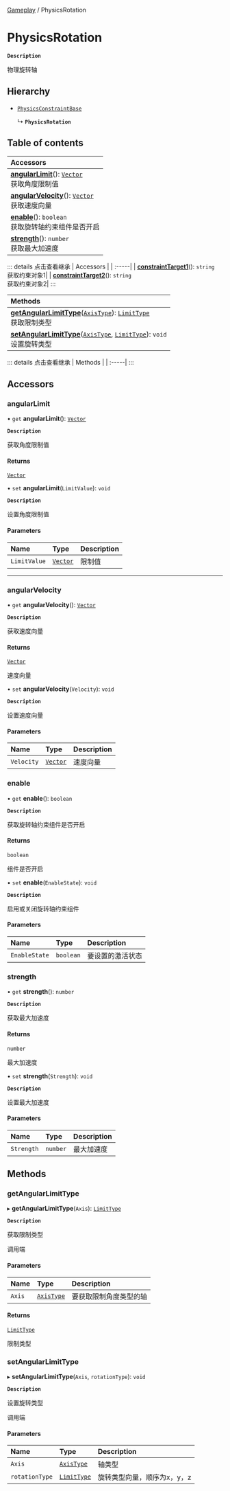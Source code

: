 [Gameplay](../modules/Gameplay.Gameplay.md) / PhysicsRotation

# PhysicsRotation <Badge type="tip" text="Class" /> <Score text="PhysicsRotation" />

**`Description`**

物理旋转轴

## Hierarchy

- [`PhysicsConstraintBase`](Gameplay.PhysicsConstraintBase.md)

  ↳ **`PhysicsRotation`**

## Table of contents

| Accessors |
| :-----|
| **[angularLimit](Gameplay.PhysicsRotation.md#angularlimit)**(): [`Vector`](Type.Vector.md) <br> 获取角度限制值|
| **[angularVelocity](Gameplay.PhysicsRotation.md#angularvelocity)**(): [`Vector`](Type.Vector.md) <br> 获取速度向量|
| **[enable](Gameplay.PhysicsRotation.md#enable)**(): `boolean` <br> 获取旋转轴约束组件是否开启|
| **[strength](Gameplay.PhysicsRotation.md#strength)**(): `number` <br> 获取最大加速度|


::: details 点击查看继承
| Accessors |
| :-----|
| **[constraintTarget1](Gameplay.PhysicsConstraintBase.md#constrainttarget1)**(): `string` <br> 获取约束对象1|
| **[constraintTarget2](Gameplay.PhysicsConstraintBase.md#constrainttarget2)**(): `string` <br> 获取约束对象2|
:::


| Methods |
| :-----|
| **[getAngularLimitType](Gameplay.PhysicsRotation.md#getangularlimittype)**([`AxisType`](../enums/Gameplay.AxisType.md)): [`LimitType`](../enums/Gameplay.LimitType.md) <br> 获取限制类型|
| **[setAngularLimitType](Gameplay.PhysicsRotation.md#setangularlimittype)**([`AxisType`](../enums/Gameplay.AxisType.md), [`LimitType`](../enums/Gameplay.LimitType.md)): `void` <br> 设置旋转类型|


::: details 点击查看继承
| Methods |
| :-----|
:::


## Accessors

### angularLimit <Score text="angularLimit" /> 

• `get` **angularLimit**(): [`Vector`](Type.Vector.md)

**`Description`**

获取角度限制值

#### Returns

[`Vector`](Type.Vector.md)

• `set` **angularLimit**(`LimitValue`): `void`

**`Description`**

设置角度限制值

#### Parameters

| Name | Type | Description |
| :------ | :------ | :------ |
| `LimitValue` | [`Vector`](Type.Vector.md) | 限制值 |


___

### angularVelocity <Score text="angularVelocity" /> 

• `get` **angularVelocity**(): [`Vector`](Type.Vector.md)

**`Description`**

获取速度向量

#### Returns

[`Vector`](Type.Vector.md)

速度向量

• `set` **angularVelocity**(`Velocity`): `void`

**`Description`**

设置速度向量

#### Parameters

| Name | Type | Description |
| :------ | :------ | :------ |
| `Velocity` | [`Vector`](Type.Vector.md) | 速度向量 |



### enable <Score text="enable" /> 

• `get` **enable**(): `boolean`

**`Description`**

获取旋转轴约束组件是否开启

#### Returns

`boolean`

组件是否开启

• `set` **enable**(`EnableState`): `void`

**`Description`**

启用或关闭旋转轴约束组件

#### Parameters

| Name | Type | Description |
| :------ | :------ | :------ |
| `EnableState` | `boolean` | 要设置的激活状态 |



### strength <Score text="strength" /> 

• `get` **strength**(): `number`

**`Description`**

获取最大加速度

#### Returns

`number`

最大加速度

• `set` **strength**(`Strength`): `void`

**`Description`**

设置最大加速度

#### Parameters

| Name | Type | Description |
| :------ | :------ | :------ |
| `Strength` | `number` | 最大加速度 |



## Methods

### getAngularLimitType <Score text="getAngularLimitType" /> 

▸ **getAngularLimitType**(`Axis`): [`LimitType`](../enums/Gameplay.LimitType.md) <Badge type="tip" text="other" />

**`Description`**

获取限制类型

调用端

#### Parameters

| Name | Type | Description |
| :------ | :------ | :------ |
| `Axis` | [`AxisType`](../enums/Gameplay.AxisType.md) | 要获取限制角度类型的轴 |

#### Returns

[`LimitType`](../enums/Gameplay.LimitType.md)

限制类型


### setAngularLimitType <Score text="setAngularLimitType" /> 

▸ **setAngularLimitType**(`Axis`, `rotationType`): `void` <Badge type="tip" text="other" />

**`Description`**

设置旋转类型

调用端

#### Parameters

| Name | Type | Description |
| :------ | :------ | :------ |
| `Axis` | [`AxisType`](../enums/Gameplay.AxisType.md) | 轴类型 |
| `rotationType` | [`LimitType`](../enums/Gameplay.LimitType.md) | 旋转类型向量，顺序为x，y，z |

